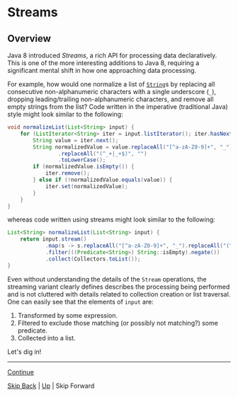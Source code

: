 # Streams

## Overview

Java 8 introduced *Streams*, a rich API for processing data declaratively. This
is one of the more interesting additions to Java 8, requiring a significant
mental shift in how one approaching data processing.

For example, how would one normalize a list of
[`String`](http://docs.oracle.com/javase/8/docs/api/java/lang/String.html)s
by replacing all consecutive non-alphanumeric characters with a single
underscore (`_`), dropping leading/trailing non-alphanumeric characters, and
remove all empty strings from the list? Code written in the imperative
(traditional Java) style might look similar to the following:

``` java
void normalizeList(List<String> input) {
    for (ListIterator<String> iter = input.listIterator(); iter.hasNext();) {
        String value = iter.next();
        String normalizedValue = value.replaceAll("[^a-zA-Z0-9]+", "_")
                .replaceAll("(^_+|_+$)", "")
                .toLowerCase();
        if (normalizedValue.isEmpty()) {
            iter.remove();
        } else if (!normalizedValue.equals(value)) {
            iter.set(normalizedValue);
        }
    }
}
```

whereas code written using streams might look similar to the following:

``` java
List<String> normalizeList(List<String> input) {
    return input.stream()
            .map(s -> s.replaceAll("[^a-zA-Z0-9]+", "_").replaceAll("(^_+|_+$)", "").toLowerCase())
            .filter(((Predicate<String>) String::isEmpty).negate())
            .collect(Collectors.toList());
}
```

Even without understanding the details of the `Stream` operations, the streaming
variant clearly defines describes the processing being performed and is not
cluttered with details related to collection creation or list traversal. One can
easily see that the elements of `input` are:

1. Transformed by some expression.
2. Filtered to exclude those matching (or possibly not matching?) some
   predicate.
3. Collected into a list.

Let's dig in!

---

[Continue](pipeline.md)

[Skip Back](../optional/start.md) | [Up](../start.md) | Skip Forward
